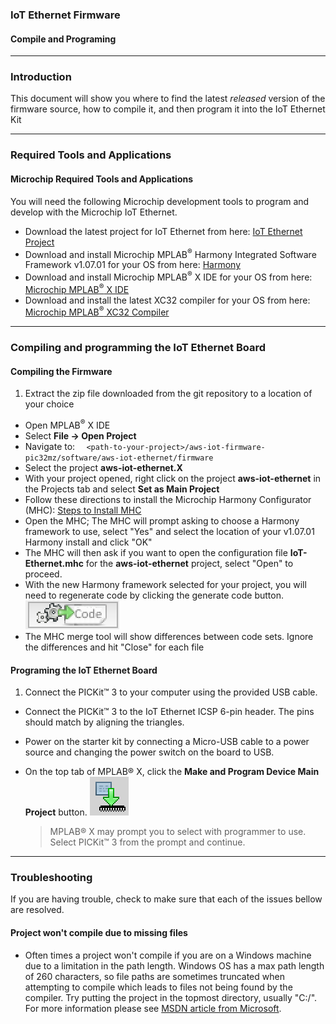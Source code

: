 ### IoT Ethernet Firmware
#### Compile and Programing

---

### Introduction
This document will show you where to find the latest _released_ version of the firmware source, how to compile it, and then program it into the IoT Ethernet Kit

---

### Required Tools and Applications
#### Microchip Required Tools and Applications
You will need the following Microchip development tools to program and develop with the Microchip IoT Ethernet.

- Download the latest project for IoT Ethernet from here: [IoT Ethernet Project](https://github.com/MicrochipTech/aws-iot-firmware-pic32mz/releases/latest)
- Download and install Microchip MPLAB<sup>&reg;</sup> Harmony Integrated Software Framework v1.07.01 for your OS from here: [Harmony](http://www.microchip.com/mplab/mplab-harmony)
- Download and install Microchip MPLAB<sup>&reg;</sup> X IDE for your OS from here:
[Microchip MPLAB<sup>&reg;</sup> X IDE](http://www.microchip.com/mplabx)
- Download and install the latest XC32 compiler for your OS from here: [Microchip MPLAB<sup>&reg;</sup> XC32 Compiler](http://www.microchip.com/xc32)

---

### Compiling and programming the IoT Ethernet Board

#### Compiling the Firmware
1. Extract the zip file downloaded from the git repository to a location of your choice
- Open MPLAB<sup>&reg;</sup> X IDE
- Select __File -> Open Project__
- Navigate to: `  <path-to-your-project>/aws-iot-firmware-pic32mz/software/aws-iot-ethernet/firmware`
- Select the project __aws-iot-ethernet.X__
- With your project opened, right click on the project __aws-iot-ethernet__ in the Projects tab and select  __Set as Main Project__
- Follow these directions to install the Microchip Harmony Configurator (MHC):  [Steps to Install MHC](http://ww1.microchip.com/downloads/en/DeviceDoc/MPLAB%20Harmony%20Configurator%20%28MHC%29%20and%20MPLAB%20Harmony%20Graphics%20Composer%20%28v1.07.01%29.pdf)
- Open the MHC; The MHC will prompt asking to choose a Harmony framework to use, select "Yes" and select the location of your v1.07.01 Harmony install and click "OK"
- The MHC will then ask if you want to open the configuration file __IoT-Ethernet.mhc__ for the __aws-iot-ethernet__ project, select "Open" to proceed.
- With the new Harmony framework selected for your project, you will need to regenerate code by clicking the generate code button. ![](images/generateCode.png)
- The MHC merge tool will show differences between code sets.  Ignore the differences and hit "Close" for each file

#### Programing the IoT Ethernet Board
1. Connect the PICKit&trade; 3 to your computer using the provided USB cable.
- Connect the PICKit&trade; 3 to the IoT Ethernet ICSP 6-pin header.  The pins should match by aligning the triangles.
- Power on the starter kit by connecting a Micro-USB cable to a power source and changing the power switch on the board to USB.
- On the top tab of MPLAB&reg; X, click the __Make and Program Device Main Project__ button.  ![](images/program_icon.png)

  >MPLAB&reg; X may prompt you to select with programmer to use.  Select PICKit&trade; 3 from the prompt and continue.

---

### Troubleshooting
If you are having trouble, check to make sure that each of the issues bellow are resolved.

#### Project won't compile due to missing files
- Often times a project won't compile if you are on a Windows machine due to a limitation in the path length.  Windows OS has a max path length of 260 characters, so file paths are sometimes truncated when attempting to compile which leads to files not being found by the compiler.  Try putting the project in the topmost directory, usually "C:/".  For more information please see [MSDN article from Microsoft](https://msdn.microsoft.com/en-us/library/aa365247%28VS.85%29.aspx#maxpath).
